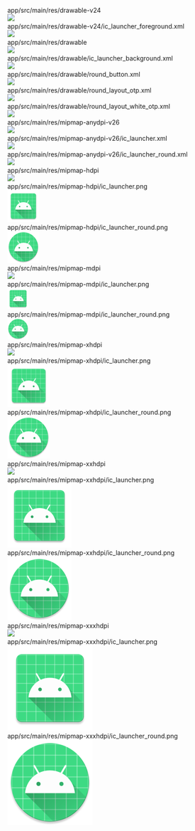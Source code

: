 app/src/main/res/drawable-v24  
<img src="https://github.com/azuredragon3000/tesss/blob/master/app/src/main/res/drawable-v24" />   
app/src/main/res/drawable-v24/ic_launcher_foreground.xml  
<img src="https://github.com/azuredragon3000/tesss/blob/master/app/src/main/res/drawable-v24/ic_launcher_foreground.xml" />   
app/src/main/res/drawable  
<img src="https://github.com/azuredragon3000/tesss/blob/master/app/src/main/res/drawable" />   
app/src/main/res/drawable/ic_launcher_background.xml  
<img src="https://github.com/azuredragon3000/tesss/blob/master/app/src/main/res/drawable/ic_launcher_background.xml" />   
app/src/main/res/drawable/round_button.xml  
<img src="https://github.com/azuredragon3000/tesss/blob/master/app/src/main/res/drawable/round_button.xml" />   
app/src/main/res/drawable/round_layout_otp.xml  
<img src="https://github.com/azuredragon3000/tesss/blob/master/app/src/main/res/drawable/round_layout_otp.xml" />   
app/src/main/res/drawable/round_layout_white_otp.xml  
<img src="https://github.com/azuredragon3000/tesss/blob/master/app/src/main/res/drawable/round_layout_white_otp.xml" />   
app/src/main/res/mipmap-anydpi-v26  
<img src="https://github.com/azuredragon3000/tesss/blob/master/app/src/main/res/mipmap-anydpi-v26" />   
app/src/main/res/mipmap-anydpi-v26/ic_launcher.xml  
<img src="https://github.com/azuredragon3000/tesss/blob/master/app/src/main/res/mipmap-anydpi-v26/ic_launcher.xml" />   
app/src/main/res/mipmap-anydpi-v26/ic_launcher_round.xml  
<img src="https://github.com/azuredragon3000/tesss/blob/master/app/src/main/res/mipmap-anydpi-v26/ic_launcher_round.xml" />   
app/src/main/res/mipmap-hdpi  
<img src="https://github.com/azuredragon3000/tesss/blob/master/app/src/main/res/mipmap-hdpi" />   
app/src/main/res/mipmap-hdpi/ic_launcher.png  
<img src="https://github.com/azuredragon3000/tesss/blob/master/app/src/main/res/mipmap-hdpi/ic_launcher.png" />   
app/src/main/res/mipmap-hdpi/ic_launcher_round.png  
<img src="https://github.com/azuredragon3000/tesss/blob/master/app/src/main/res/mipmap-hdpi/ic_launcher_round.png" />   
app/src/main/res/mipmap-mdpi  
<img src="https://github.com/azuredragon3000/tesss/blob/master/app/src/main/res/mipmap-mdpi" />   
app/src/main/res/mipmap-mdpi/ic_launcher.png  
<img src="https://github.com/azuredragon3000/tesss/blob/master/app/src/main/res/mipmap-mdpi/ic_launcher.png" />   
app/src/main/res/mipmap-mdpi/ic_launcher_round.png  
<img src="https://github.com/azuredragon3000/tesss/blob/master/app/src/main/res/mipmap-mdpi/ic_launcher_round.png" />   
app/src/main/res/mipmap-xhdpi  
<img src="https://github.com/azuredragon3000/tesss/blob/master/app/src/main/res/mipmap-xhdpi" />   
app/src/main/res/mipmap-xhdpi/ic_launcher.png  
<img src="https://github.com/azuredragon3000/tesss/blob/master/app/src/main/res/mipmap-xhdpi/ic_launcher.png" />   
app/src/main/res/mipmap-xhdpi/ic_launcher_round.png  
<img src="https://github.com/azuredragon3000/tesss/blob/master/app/src/main/res/mipmap-xhdpi/ic_launcher_round.png" />   
app/src/main/res/mipmap-xxhdpi  
<img src="https://github.com/azuredragon3000/tesss/blob/master/app/src/main/res/mipmap-xxhdpi" />   
app/src/main/res/mipmap-xxhdpi/ic_launcher.png  
<img src="https://github.com/azuredragon3000/tesss/blob/master/app/src/main/res/mipmap-xxhdpi/ic_launcher.png" />   
app/src/main/res/mipmap-xxhdpi/ic_launcher_round.png  
<img src="https://github.com/azuredragon3000/tesss/blob/master/app/src/main/res/mipmap-xxhdpi/ic_launcher_round.png" />   
app/src/main/res/mipmap-xxxhdpi  
<img src="https://github.com/azuredragon3000/tesss/blob/master/app/src/main/res/mipmap-xxxhdpi" />   
app/src/main/res/mipmap-xxxhdpi/ic_launcher.png  
<img src="https://github.com/azuredragon3000/tesss/blob/master/app/src/main/res/mipmap-xxxhdpi/ic_launcher.png" />   
app/src/main/res/mipmap-xxxhdpi/ic_launcher_round.png  
<img src="https://github.com/azuredragon3000/tesss/blob/master/app/src/main/res/mipmap-xxxhdpi/ic_launcher_round.png" />   
